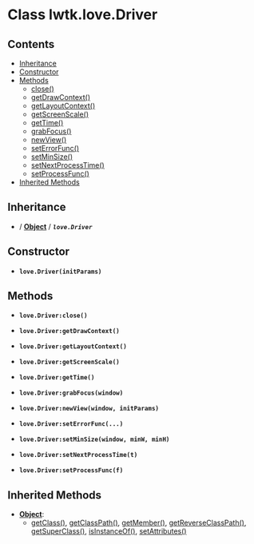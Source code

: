 # Class lwtk.love.Driver


## Contents

   * [Inheritance](#inheritance)
   * [Constructor](#constructor)
   * [Methods](#methods)
      * [close()](#.close)
      * [getDrawContext()](#.getDrawContext)
      * [getLayoutContext()](#.getLayoutContext)
      * [getScreenScale()](#.getScreenScale)
      * [getTime()](#.getTime)
      * [grabFocus()](#.grabFocus)
      * [newView()](#.newView)
      * [setErrorFunc()](#.setErrorFunc)
      * [setMinSize()](#.setMinSize)
      * [setNextProcessTime()](#.setNextProcessTime)
      * [setProcessFunc()](#.setProcessFunc)
   * [Inherited Methods](#inherited-methods)


## Inheritance
   *  / **[Object](../../lwtk/Object.md#inheritance)** / _**`love.Driver`**_

## Constructor
   * <span id=".new">**`love.Driver(initParams)`**</span>



## Methods
   * <span id=".close">**`love.Driver:close()`**</span>


   * <span id=".getDrawContext">**`love.Driver:getDrawContext()`**</span>


   * <span id=".getLayoutContext">**`love.Driver:getLayoutContext()`**</span>


   * <span id=".getScreenScale">**`love.Driver:getScreenScale()`**</span>


   * <span id=".getTime">**`love.Driver:getTime()`**</span>


   * <span id=".grabFocus">**`love.Driver:grabFocus(window)`**</span>


   * <span id=".newView">**`love.Driver:newView(window, initParams)`**</span>


   * <span id=".setErrorFunc">**`love.Driver:setErrorFunc(...)`**</span>


   * <span id=".setMinSize">**`love.Driver:setMinSize(window, minW, minH)`**</span>


   * <span id=".setNextProcessTime">**`love.Driver:setNextProcessTime(t)`**</span>


   * <span id=".setProcessFunc">**`love.Driver:setProcessFunc(f)`**</span>



## Inherited Methods
   * **[Object](../../lwtk/Object.md)**:
      * [getClass()](../../lwtk/Object.md#.getClass), [getClassPath()](../../lwtk/Object.md#.getClassPath), [getMember()](../../lwtk/Object.md#.getMember), [getReverseClassPath()](../../lwtk/Object.md#.getReverseClassPath), [getSuperClass()](../../lwtk/Object.md#.getSuperClass), [isInstanceOf()](../../lwtk/Object.md#.isInstanceOf), [setAttributes()](../../lwtk/Object.md#.setAttributes)
